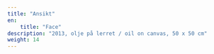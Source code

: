 ```yaml
---
title: "Ansikt"
en:
    title: "Face"
description: "2013, olje på lerret / oil on canvas, 50 x 50 cm"
weight: 14
---
```


